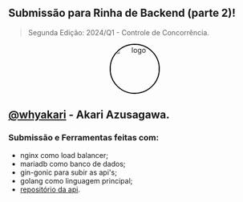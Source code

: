 ## Submissão para Rinha de Backend (parte 2)!
> Segunda Edição: 2024/Q1 - Controle de Concorrência.

<div align="center">
   <img src="https://github.com/whyakari/rinha-de-backend-v2/assets/58480908/952f6512-7a8f-45d5-ab01-9505c32f1890" style="width: 96px; border-radius: 100%; border: 2px solid #000;" alt="logo">
</div>

## [@whyakari](https://t.me/whyakari) - Akari Azusagawa.

### Submissão e Ferramentas feitas com:
- nginx como load balancer;
- mariadb como banco de dados;
- gin-gonic para subir as api's;
- golang como linguagem principal;
- [repositório da api](https://github.com/whyakari/rinha-de-backend-v2).
